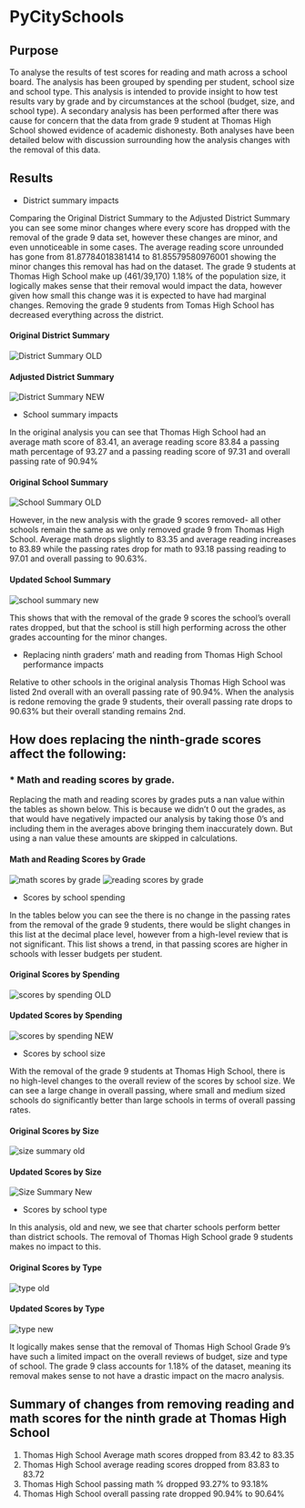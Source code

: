 # PyCitySchools
## Purpose

To analyse the results of test scores for reading and math across a school board. The analysis has been grouped by spending per student, school size and school type. This analysis is intended to provide insight to how test results vary by grade and by circumstances at the school (budget, size, and school type). 
A secondary analysis has been performed after there was cause for concern that the data from grade 9 student at Thomas High School showed evidence of academic dishonesty. Both analyses have been detailed below with discussion surrounding how the analysis changes with the removal of this data. 


## Results
* District summary impacts

Comparing the Original District Summary to the Adjusted District Summary you can see some minor changes where every score has dropped with the removal of the grade 9 data set, however these changes are minor, and even unnoticeable in some cases.  The average reading score unrounded has gone from 81.87784018381414 to 81.85579580976001 showing the minor changes this removal has had on the dataset. The grade 9 students at Thomas High School make up (461/39,170) 1.18% of the population size, it logically makes sense that their removal would impact the data, however given how small this change was it is expected to have had marginal changes. Removing the grade 9 students from Tomas High School has decreased everything across the district.

#### Original District Summary
![District Summary OLD](https://user-images.githubusercontent.com/85718354/126074525-2ec16520-51ba-4beb-8f92-0f61c19112f1.JPG)

#### Adjusted District Summary
![District Summary NEW](https://user-images.githubusercontent.com/85718354/126074453-a50425cc-c93f-4af0-bbd7-8e0acb2aeb17.JPG)

* School summary impacts 

In the original analysis you can see that Thomas High School had an average math score of 83.41, an average reading score 83.84 a passing math percentage of 93.27 and a passing reading score of 97.31  and  overall passing rate of 90.94%

#### Original School Summary
![School Summary OLD](https://user-images.githubusercontent.com/85718354/126075087-68f1b0ac-4303-453a-ab51-5a0280aa485e.JPG)

However, in the new analysis with the grade 9 scores removed- all other schools remain the same as we only removed grade 9 from Thomas High School. 
Average math drops slightly to 83.35 and average reading increases to 83.89 while the passing rates drop for math to 93.18 passing reading to 97.01 and overall passing to 90.63%.

#### Updated School Summary
![school summary new](https://user-images.githubusercontent.com/85718354/126076830-cd8e685b-9821-4c7f-ba95-1dfaaa7b0d4d.JPG)

This shows that with the removal of the grade 9 scores the school’s overall rates dropped, but that the school is still high performing across the other grades accounting for the minor changes.


* Replacing ninth graders’ math and reading from Thomas High School performance impacts

Relative to other schools in the original analysis Thomas High School was listed 2nd overall with an overall passing rate of 90.94%. When the analysis is redone removing the grade 9 students, their overall passing rate drops to 90.63% but their overall standing remains 2nd. 

## How does replacing the ninth-grade scores affect the following:
### * Math and reading scores by grade.
Replacing the math and reading scores by grades puts a nan value within the tables as shown below. This is because we didn’t 0 out the grades, as that would have negatively impacted our analysis by taking those 0’s and including them in the averages above bringing them inaccurately down. But using a nan value these amounts are skipped in calculations.

#### Math and Reading Scores by Grade
![math scores by grade](https://user-images.githubusercontent.com/85718354/126075573-08a247bb-b5d8-4700-b998-5c3af86fbfa3.JPG)
![reading scores by grade](https://user-images.githubusercontent.com/85718354/126075574-25874cda-9e31-402e-adc1-565839fdb0c7.JPG)

* Scores by school spending

In the tables below you can see the there is no change in the passing rates from the removal of the grade 9 students, there would be slight changes in this list at the decimal place level, however from a high-level review that is not significant. This list shows a trend, in that passing scores are higher in schools with lesser budgets per student.

#### Original Scores by Spending

![scores by spending OLD](https://user-images.githubusercontent.com/85718354/126075644-7451f158-c48a-47d1-932c-fed11aa78181.JPG)
#### Updated Scores by Spending

![scores by spending NEW](https://user-images.githubusercontent.com/85718354/126076397-ac0e730b-a061-4756-8d4d-012ca3e71157.JPG)


* Scores by school size

With the removal of the grade 9 students at Thomas High School, there is no high-level changes to the overall review of the scores by school size. We can see a large change in overall passing, where small and medium sized schools do significantly better than large schools in terms of overall passing rates. 

#### Original Scores by Size
![size summary old](https://user-images.githubusercontent.com/85718354/126075786-379f1a6b-ebeb-499b-8ab9-5397f0f089a9.JPG)

#### Updated Scores by Size
![Size Summary New](https://user-images.githubusercontent.com/85718354/126076475-daf753c5-68e8-4b4e-b1a0-798a8aa56ade.JPG)


* Scores by school type

In this analysis, old and new, we see that charter schools perform better than district schools. The removal of Thomas High School grade 9 students makes no impact to this. 
#### Original Scores by Type
![type old](https://user-images.githubusercontent.com/85718354/126075892-61f5e6d9-b93e-4452-8ed4-a422429c919d.JPG)
#### Updated Scores by Type
![type new](https://user-images.githubusercontent.com/85718354/126076562-2792fbc0-2aa3-47b8-8ebd-0923b794bf72.JPG)


It logically makes sense that the removal of Thomas High School Grade 9’s have such a limited impact on the overall reviews of budget, size and type of school. The grade 9 class accounts for 1.18% of the dataset, meaning its removal makes sense to not have a drastic impact on the macro analysis.

## Summary of changes from removing reading and math scores for the ninth grade at Thomas High School
1. Thomas High School Average math scores dropped from 83.42 to 83.35
2. Thomas High School average reading scores dropped from 83.83 to 83.72
3. Thomas High School passing math % dropped 93.27% to 93.18%
4. Thomas High School overall passing rate dropped 90.94% to 90.64%


